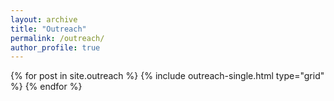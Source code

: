 ```yaml
---
layout: archive
title: "Outreach"
permalink: /outreach/
author_profile: true
---
```


<div class="outreach-grid">
  {% for post in site.outreach %}
    {% include outreach-single.html type="grid" %}
  {% endfor %}
</div>
